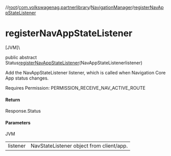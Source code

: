 //[root](../../../index.md)/[com.volkswagenag.partnerlibrary](../index.md)/[NavigationManager](index.md)/[registerNavAppStateListener](register-nav-app-state-listener.md)

# registerNavAppStateListener

[JVM]\

public abstract Status[registerNavAppStateListener](register-nav-app-state-listener.md)(NavAppStateListenerlistener)

Add the NavAppStateListener listener, which is called when Navigation Core App status changes. 

Requires Permission: PERMISSION_RECEIVE_NAV_ACTIVE_ROUTE

#### Return

Response.Status

#### Parameters

JVM

| | |
|---|---|
| listener | NavStateListener object from client/app. |
